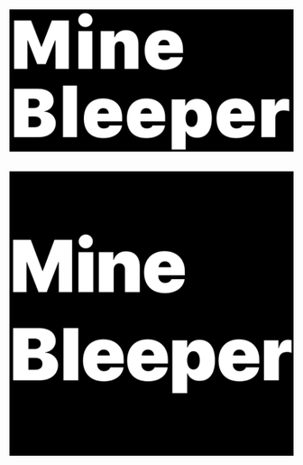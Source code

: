 ![MineBleeper Large Formate Image][header]
---
![MineBleeper AppStore Icon][icon]<!-- .element style="width: 50%; height: 50%" -->
---


[header]: /images/MineBleeper_Large_Format.png "MineBleeper is bleepin' all over ya bruh..."
[icon]: /MineBleeper/Assets.xcassets/AppIcon.appiconset/Icon.png "MineBleeper is coming to the AppStore brochacho..."
